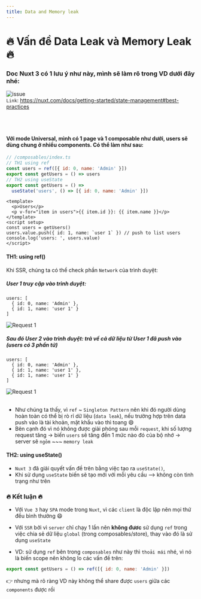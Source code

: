 ```yaml
---
title: Data and Memory leak
---
```



# :fire: Vấn đề Data Leak và Memory Leak:fire:

### Doc Nuxt 3 có 1 lưu ý như này, mình sẽ làm rõ trong VD dưới đây nhé:
![issue](/_nuxt/assets/img/docs/state-management/3.png)<br>
`Link`: https://nuxt.com/docs/getting-started/state-management#best-practices

<br><br>

#### Với mode Universal, mình có 1 page và 1 composable như dưới, users sẽ dùng chung ở nhiều components. Có thể làm như sau:

```javascript
// /composables/index.ts
// TH1 using ref
const users = ref([{ id: 0, name: 'Admin' }])
export const getUsers = () => users
// TH2 using useState
export const getUsers = () =>
  useState('users', () => [{ id: 0, name: 'Admin' }])
```

```vue
<template>
  <p>Users</p>
  <p v-for="item in users">{{ item.id }}: {{ item.name }}</p>
</template>
<script setup>
const users = getUsers()
users.value.push({ id: 1, name: `user 1` }) // push to list users
console.log('users: ', users.value)
</script>
```

#### **TH1: using ref()**

Khi SSR, chúng ta có thể check phần `Network` của trình duyệt:

##### **User 1 truy cập vào trình duyệt:**

```
users: [
  { id: 0, name: 'Admin' },
  { id: 1, name: 'user 1' }
]
```

![Request 1](/_nuxt/assets/img/docs/state-management/1.png)<br>

##### **Sau đó User 2 vào trình duyệt**: trả về cả dữ liệu từ User 1 đã push vào (users có 3 phần tử)

```
users: [
  { id: 0, name: 'Admin' },
  { id: 1, name: 'user 1' },
  { id: 1, name: 'user 1' }
]
```

![Request 1](/_nuxt/assets/img/docs/state-management/2.png)<br> <br>

- Như chúng ta thấy, vì `ref` ~ `Singleton Pattern` nên khi đó người dùng hoàn toàn có thể bị rò rỉ dữ liệu (`data leak`), nếu trường hợp trên data push vào là tài khoản, mật khẩu vào thì toang :smile:
- Bên cạnh đó vì nó không được giải phóng sau mỗi `request`, khi số lượng request tăng -> biến `users` sẽ tăng đến 1 mức nào đó của bộ nhớ -> server sẽ `ngỏm` ~~~ `memory leak`

#### **TH2: using useState()**

- `Nuxt 3` đã giải quyết vấn đề trên bằng việc tạo ra `useState()`,
- Khi sử dụng `useState` biến sẽ tạo mới với mỗi yêu cầu --> không còn tình trạng như trên

### :fire: Kết luận :fire:

- Với `Vue 3` hay `SPA` mode trong `Nuxt`, vì các `client` là độc lập nên mọi thứ đều bình thường :smile:
- Với `SSR` bởi vì `server` chỉ chạy 1 lần nên **không đươc** sử dụng `ref` trong việc chia sẻ dữ liệu `global` (trong composables/store), thay vào đó là sử dụng `useState`

- VD: sử dụng `ref` bên trong `composables` như này thì `thoải mái` nhé, vì nó là biến scope nên không lo các vấn đề trên:

```javascript
export const getUsers = () => ref([{ id: 0, name: 'Admin' }])
```

:point_right: nhưng mà rõ ràng VD này không thể share được `users` giữa các `components` được rồi
